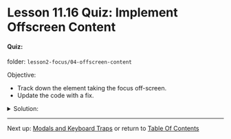 # Lesson 11.16 Quiz: Implement Offscreen Content

#### Quiz:

folder: `lesson2-focus/04-offscreen-content`

Objective:
- Track down the element taking the focus off-screen.
- Update the code with a fix.

<details>
<summary>Solution:</summary>
<p>

```
.modal {
  visibility: hidden;
  display: block;
  left: 9999px;
}
```

</p>
</details>

- - -
Next up: [Modals and Keyboard Traps](ND024_Part2_Lesson11_17.md) or return to [Table Of Contents](./ND024_TableOfContents.md)
